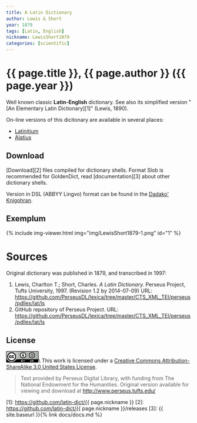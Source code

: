 ```yaml
---
title: A Latin Dictionary
author: Lewis & Short
year: 1879
tags: [Latin, English]
nickname: LewisShort1879
categories: [scientific]
---
```

# {{ page.title }}, {{ page.author }} ({{ page.year }})

Well known classic **Latin**–**English** dictionary. See also its simplified version "[An Elementary Latin Dictionary][1]" (Lewis, 1890).

On-line versions of this dicitonary are available in several places:

* [Latinitium](https://www.latinitium.com/lewisshort)
* [Alatius](https://alatius.com/ls/index.php)


## Download

[Download][2] files compiled for dictionary shells. Format Slob is recommended for GoldenDict, read [documentation][3] about other dictionary shells.

Version in DSL (ABBYY Lingvo) format can be found in the [Dadako' Knigohran](http://dadako.narod.ru/paperpoe.htm).


## Exemplum

{% include img-viewer.html img="img/LewisShort1879-1.png" id="1" %}


# Sources

Original dictionary was published in 1879, and transcribed in 1997:

1. Lewis, Charlton T.; Short, Charles. _A Latin Dictionary._ Perseus Project, Tufts University, 1997. (Revision 1.2 by 2014-07-09) URL: <https://github.com/PerseusDL/lexica/tree/master/CTS_XML_TEI/perseus/pdllex/lat/ls>
1. GitHub repository of Perseus Project. URL: <https://github.com/PerseusDL/lexica/tree/master/CTS_XML_TEI/perseus/pdllex/lat/ls>


## License

[![CC BY-SA](/assets/img/license-by-sa.png)](https://creativecommons.org/licenses/by-sa/3.0/us/)\\
This work is licensed under a [Creative Commons Attribution-ShareAlike 3.0 United States License](https://creativecommons.org/licenses/by-sa/3.0/us/).

> Text provided by Perseus Digital Library, with funding from The National Endowment for the Humanities. Original version available for viewing and download at <http://www.perseus.tufts.edu/>


[1]: https://github.com/latin-dict/{{ page.nickname }}
[2]: https://github.com/latin-dict/{{ page.nickname }}/releases
[3]: {{ site.baseurl }}{% link docs/docs.md %}
